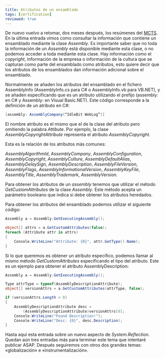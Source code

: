 ```yaml
---
title: Atributos de un ensamblado
tags: [certification]
reviewed: true
---
```

De nuevo vuelvo a retomar, dos meses después, los resúmenes del [MCTS](/tag/certification). En la última entrada vimos como consultar la información que contiene un ensamblado mediante la clase _Assembly_. Es importante saber que no toda la información de un _Assembly_ está disponible mediante esta clase, o no podemos acceder a toda mediante esta clase. Hay información como el _copyright_, información de la empresa o información de la cultura que se capturan como parte del ensamblado como atributos, esto quiere decir que los atributos de los ensamblados dan información adicional sobre el ensamblado.

Normalmente se añaden los atributos del ensamblado en el fichero AssemblyInfo (AssemblyInfo.cs para C# o AssemblyInfo.vb para VB.NET), y se añaden especificando que es un atributo utilizando el prefijo (assembly: en C# y Assembly: en Visual Basic.NET). Este código corresponde a la definición de un atributo en C#:

```csharp
[assembly: AssemblyCompany(“IdleBit WebLog”)]
```

El nombre atributo es el mismo que el de la clase del atributo pero omitiendo la palabra _Attibute_. Por ejemplo, la clase _AssemblyCopyrightAttribute_ representa el atributo _AssemblyCopyright_.

Esta es la relación de los atributos más comunes:

_AssemblyAlgorithmId_, _AssemblyCompany_, _AssemblyConfiguration_, _AssemblyCopyright_, _AssemblyCulture_, _AssemblyDefaultAlias_, _AssemblyDelaySign_, _AssemblyDescription_, _AssemblyFileVersion_, _AssemblyFlags_, _AssemblyInformationalVersion_, _AssemblyKeyFile_, _AssemblyTitle_, _AssemblyTrademark_, _AssemblyVersion_.

Para obtener los atributos de un _assembly_ tenemos que utilizar el método _GetCustomAttributes_ de la clase _Assembly_. Este método acepta un parámetro booleano que indica si debe obtener los atributos heredados.

Para obtener los atributos del ensamblado podemos utilizar el siguiente código:

```csharp
Assembly a = Assembly.GetExecutingAssembly();

object[] attrs = a.GetCustomAttributes(false);
foreach (Attribute attr in attrs)
{
    Console.WriteLine("Attribute: {0}", attr.GetType().Name);
}
```

Si lo que queremos es obtener un atributo específico, podemos llamar al mismo método _GetCustomAttributes_ especificando el tipo del atributo. Este es un ejemplo para obtener el atributo AssemblyDescription:

```csharp
Assembly a = Assembly.GetExecutingAssembly();

Type attrType = typeof(AssemblyDescriptionAttribute);
object[] versionAttrs = a.GetCustomAttributes(attrType, false);

if (versionAttrs.Length > 0)
{
    AssemblyDescriptionAttribute desc =
        (AssemblyDescriptionAttribute)versionAttrs[0];
    Console.WriteLine("Found Description!");
    Console.WriteLine("Desc: {0}", desc.Description);
}
```

Hasta aquí esta entrada sobre un nuevo aspecto de *System.Reflection*. Quedan aún tres entradas más para terminar este tema que intentaré publicar ASAP. Después seguiremos con otros dos grandes temas: «globalización» e «instrumentalización».
